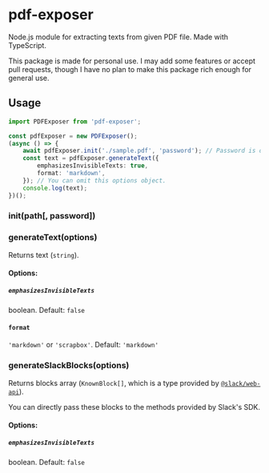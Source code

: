 # pdf-exposer

Node.js module for extracting texts from given PDF file. Made with TypeScript.

This package is made for personal use. I may add some features or accept pull requests, though I have no plan to make this package rich enough for general use.

## Usage

```typescript
import PDFExposer from 'pdf-exposer';

const pdfExposer = new PDFExposer();
(async () => {
    await pdfExposer.init('./sample.pdf', 'password'); // Password is optional
    const text = pdfExposer.generateText({
        emphasizesInvisibleTexts: true,
        format: 'markdown',
    }); // You can omit this options object.
    console.log(text);
})();
```

### init(path[, password])

### generateText(options)

Returns text (`string`).

#### Options:

##### `emphasizesInvisibleTexts`

boolean. Default: `false`

#### `format`

`'markdown'` or `'scrapbox'`. Default: `'markdown'`

### generateSlackBlocks(options)

Returns blocks array (`KnownBlock[]`, which is a type provided by [`@slack/web-api`](https://github.com/slackapi/node-slack-sdk)).

You can directly pass these blocks to the methods provided by Slack's SDK.

#### Options:

##### `emphasizesInvisibleTexts`

boolean. Default: `false`
